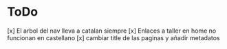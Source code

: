 # ToDo

[x] El arbol del nav lleva a catalan siempre
[x] Enlaces a taller en home no funcionan en castellano
[x] cambiar title de las paginas y añadir metadatos